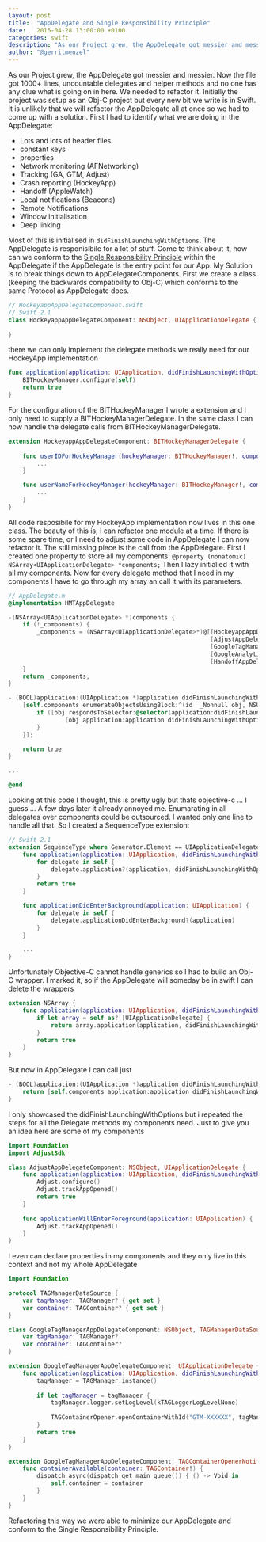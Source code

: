 ```yaml
---
layout: post
title:  "AppDelegate and Single Responsibility Principle"
date:   2016-04-28 13:00:00 +0100
categories: swift
description: "As our Project grew, the AppDelegate got messier and messier. Now the file got 1000+ lines, uncountable delegates and helper methods and no one has any clue what is going on in here. This class is responsible for so many things that it seems there is no way to conform to the Single Responsibilty Principle. On top of that we want to convert the AppDelegate from Obj-C to Swift. We had to come up with a solution ..."
author: "@gerritmenzel"
---
```


As our Project grew, the AppDelegate got messier and messier. Now the file got 1000+ lines, uncountable delegates and helper methods and no one has any clue what is going on in here. We needed to refactor it. Initially the project was setup as an Obj-C project but every new bit we write is in Swift. It is unlikely that we will refactor the AppDelegate all at once so we had to come up with a solution. First I had to identify what we are doing in the AppDelegate:

- Lots and lots of header files
- constant keys
- properties
- Network monitoring (AFNetworking)
- Tracking (GA, GTM, Adjust)
- Crash reporting (HockeyApp)
- Handoff (AppleWatch)
- Local notifications (Beacons)
- Remote Notifications
- Window initialisation
- Deep linking

Most of this is initialised in `didFinishLaunchingWithOptions`. The AppDelegate is responisibile for a lot of stuff. Come to think about it, how can we conform to the [Single Responsibility Principle](https://realm.io/news/donn-felker-solid-part-1/) within the AppDelegate if the AppDelegate is the entry point for our App. 
My Solution is to break things down to AppDelegateComponents. First we create a class (keeping the backwards compatibility to Obj-C) which conforms to the same Protocol as AppDelegate does.

``` swift
// HockeyappAppDelegateComponent.swift
// Swift 2.1
class HockeyappAppDelegateComponent: NSObject, UIApplicationDelegate {
		
}
```

there we can only implement the delegate methods we really need for our HockeyApp implementation

``` swift
func application(application: UIApplication, didFinishLaunchingWithOptions launchOptions: [NSObject : AnyObject]?) -> Bool {
	BITHockeyManager.configure(self)
	return true
}
```

For the configuration of the BITHockeyManager I wrote a extension and I only need to supply a BITHockeyManagerDelegate. 
In the same class I can now handle the delegate calls from BITHockeyManagerDelegate.

``` swift
extension HockeyappAppDelegateComponent: BITHockeyManagerDelegate {
    
	func userIDForHockeyManager(hockeyManager: BITHockeyManager!, componentManager: BITHockeyBaseManager!) -> String! {
	    ...
	}

	func userNameForHockeyManager(hockeyManager: BITHockeyManager!, componentManager: BITHockeyBaseManager!) -> String! {
	    ...
	}
}
```

All code resposibile for my HockeyApp implementation now lives in this one class. The beauty of this is, I can refactor one module at a time. If there is some spare time, or I need to adjust some code in AppDelegate I can now refactor it. 
The still missing piece is the call from the AppDelegate. First I created one property to store all my components: `@property (nonatomic) NSArray<UIApplicationDelegate> *components;`
Then I lazy initialied it with all my components. Now for every delegate method that I need in my components I have to go through my array an call it with its parameters.

``` objective-c
// AppDelegate.m
@implementation HMTAppDelegate

-(NSArray<UIApplicationDelegate> *)components {
    if (!_components) {
        _components = (NSArray<UIApplicationDelegate>*)@[[HockeyappAppDelegateComponent new],
                                                         [AdjustAppDelegateComponent new],
                                                         [GoogleTagManagerAppDelegateComponent new],
                                                         [GoogleAnalyticsAppDelegateComponent new],
                                                         [HandoffAppDelegateComponent new]];
    }
    return _components;
}

- (BOOL)application:(UIApplication *)application didFinishLaunchingWithOptions:(NSDictionary *)launchOptions {
	[self.components enumerateObjectsUsingBlock:^(id  _Nonnull obj, NSUInteger idx, BOOL * _Nonnull stop) {
        if ([obj respondsToSelector:@selector(application:didFinishLaunchingWithOptions:)]) {
                [obj application:application didFinishLaunchingWithOptions:launchOptions];
        }
    }];

    return true
}

...

@end
```

Looking at this code I thought, this is pretty ugly but thats objective-c ... I guess ... 
A few days later it already annoyed me. Enumarating in all delegates over components could be outsourced. I wanted only one line to handle all that.
So I created a SequenceType extension:

``` swift
// Swift 2.1
extension SequenceType where Generator.Element == UIApplicationDelegate {
	func application(application: UIApplication, didFinishLaunchingWithOptions: [NSObject : AnyObject]?) -> Bool {
        for delegate in self {
            delegate.application?(application, didFinishLaunchingWithOptions: didFinishLaunchingWithOptions)
        }
        return true
    }

    func applicationDidEnterBackground(application: UIApplication) {
        for delegate in self {
            delegate.applicationDidEnterBackground?(application)
        }
    }

    ...
}
```
Unfortunately Objective-C cannot handle generics so I had to build an Obj-C wrapper. I marked it, so if the AppDelegate will someday be in swift I can delete the wrappers

``` swift
extension NSArray {
    func application(application: UIApplication, didFinishLaunchingWithOptions launchOptions: [NSObject : AnyObject]?) -> Bool {
        if let array = self as? [UIApplicationDelegate] {
            return array.application(application, didFinishLaunchingWithOptions: launchOptions)
        }
        return true
    }
}
```

But now in AppDelegate I can call just

``` objective-c
- (BOOL)application:(UIApplication *)application didFinishLaunchingWithOptions:(NSDictionary *)launchOptions {
	return [self.components application:application didFinishLaunchingWithOptions:launchOptions];
}
```

I only showcased the didFinishLaunchingWithOptions but i repeated the steps for all the Delegate methods my components need. Just to give you an idea here are some of my components

``` swift
import Foundation
import AdjustSdk

class AdjustAppDelegateComponent: NSObject, UIApplicationDelegate {
    func application(application: UIApplication, didFinishLaunchingWithOptions launchOptions: [NSObject : AnyObject]?) -> Bool {
        Adjust.configure()
        Adjust.trackAppOpened()
        return true
    }
    
    func applicationWillEnterForeground(application: UIApplication) {
        Adjust.trackAppOpened()
    }
}
```

I even can declare properties in my components and they only live in this context and not my whole AppDelegate

``` swift
import Foundation

protocol TAGManagerDataSource {
    var tagManager: TAGManager? { get set }
    var container: TAGContainer? { get set }
}

class GoogleTagManagerAppDelegateComponent: NSObject, TAGManagerDataSource {
    var tagManager: TAGManager?
    var container: TAGContainer?
}

extension GoogleTagManagerAppDelegateComponent: UIApplicationDelegate {
    func application(application: UIApplication, didFinishLaunchingWithOptions launchOptions: [NSObject : AnyObject]?) -> Bool {
        tagManager = TAGManager.instance()
        
        if let tagManager = tagManager {
            tagManager.logger.setLogLevel(kTAGLoggerLogLevelNone)
            
            TAGContainerOpener.openContainerWithId("GTM-XXXXXX", tagManager: tagManager, openType: kTAGOpenTypePreferFresh, timeout: nil, notifier: self)
        }
        return true
    }
}

extension GoogleTagManagerAppDelegateComponent: TAGContainerOpenerNotifier {
    func containerAvailable(container: TAGContainer!) {
        dispatch_async(dispatch_get_main_queue()) { () -> Void in
            self.container = container
        }
    }
}
```

Refactoring this way we were able to minimize our AppDelegate and conform to the Single Responsibility Principle.

